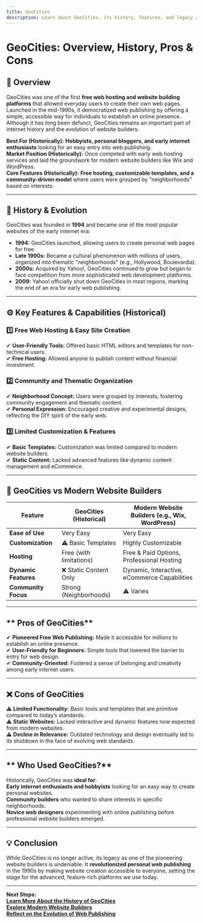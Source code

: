```yaml
---
title: GeoCities  
description: Learn about GeoCities, its history, features, and legacy as one of the pioneering website builders.
---
```


# **GeoCities: Overview, History, Pros & Cons**

## **📌 Overview**  
GeoCities was one of the first **free web hosting and website building platforms** that allowed everyday users to create their own web pages. Launched in the mid-1990s, it democratized web publishing by offering a simple, accessible way for individuals to establish an online presence. Although it has long been defunct, GeoCities remains an important part of internet history and the evolution of website builders.

 **Best For (Historically):** **Hobbyists, personal bloggers, and early internet enthusiasts** looking for an easy entry into web publishing.  
 **Market Position (Historically):** Once competed with early web hosting services and laid the groundwork for modern website builders like Wix and WordPress.  
 **Core Features (Historically):** **Free hosting, customizable templates, and a community-driven model** where users were grouped by "neighborhoods" based on interests.

---

## **📜 History & Evolution**  
GeoCities was founded in **1994** and became one of the most popular websites of the early internet era:

- **1994:** GeoCities launched, allowing users to create personal web pages for free.  
- **Late 1990s:** Became a cultural phenomenon with millions of users, organized into thematic "neighborhoods" (e.g., Hollywood, Boulevardia).  
- **2000s:** Acquired by Yahoo!, GeoCities continued to grow but began to face competition from more sophisticated web development platforms.  
- **2009:** Yahoo! officially shut down GeoCities in most regions, marking the end of an era for early web publishing.

---

## **⚙️ Key Features & Capabilities (Historical)**

### **1️⃣ Free Web Hosting & Easy Site Creation**  
✔ **User-Friendly Tools:** Offered basic HTML editors and templates for non-technical users.  
✔ **Free Hosting:** Allowed anyone to publish content without financial investment.  

### **2️⃣ Community and Thematic Organization**  
✔ **Neighborhood Concept:** Users were grouped by interests, fostering community engagement and thematic content.  
✔ **Personal Expression:** Encouraged creative and experimental designs, reflecting the DIY spirit of the early web.

### **3️⃣ Limited Customization & Features**  
✔ **Basic Templates:** Customization was limited compared to modern website builders.  
✔ **Static Content:** Lacked advanced features like dynamic content management and eCommerce.

---

## **🔄 GeoCities vs Modern Website Builders**

| Feature                 | GeoCities (Historical)      | Modern Website Builders (e.g., Wix, WordPress) |
|-------------------------|-----------------------------|-----------------------------------------------|
| **Ease of Use**         |  Very Easy                |  Very Easy                                  |
| **Customization**       | ⚠ Basic Templates          |  Highly Customizable                        |
| **Hosting**             |  Free (with limitations)  |  Free & Paid Options, Professional Hosting   |
| **Dynamic Features**    | ❌ Static Content Only      |  Dynamic, Interactive, eCommerce Capabilities |
| **Community Focus**     |  Strong (Neighborhoods)   | ⚠ Varies                                      |

---

## ** Pros of GeoCities**  
✔ **Pioneered Free Web Publishing:** Made it accessible for millions to establish an online presence.  
✔ **User-Friendly for Beginners:** Simple tools that lowered the barrier to entry for web design.  
✔ **Community-Oriented:** Fostered a sense of belonging and creativity among early internet users.

---

## **❌ Cons of GeoCities**  
⚠ **Limited Functionality:** Basic tools and templates that are primitive compared to today’s standards.  
⚠ **Static Websites:** Lacked interactive and dynamic features now expected from modern websites.  
⚠ **Decline in Relevance:** Outdated technology and design eventually led to its shutdown in the face of evolving web standards.

---

## ** Who Used GeoCities?**  
Historically, GeoCities was **ideal for**:  
 **Early internet enthusiasts and hobbyists** looking for an easy way to create personal websites.  
 **Community builders** who wanted to share interests in specific neighborhoods.  
 **Novice web designers** experimenting with online publishing before professional website builders emerged.

---

## **💡 Conclusion**  
While GeoCities is no longer active, its legacy as one of the pioneering website builders is undeniable. It **revolutionized personal web publishing** in the 1990s by making website creation accessible to everyone, setting the stage for the advanced, feature-rich platforms we use today.

---

 **Next Steps:**  
 **[Learn More About the History of GeoCities](https://en.wikipedia.org/wiki/GeoCities)**  
 **[Explore Modern Website Builders](#)**  
 **[Reflect on the Evolution of Web Publishing](#)**
